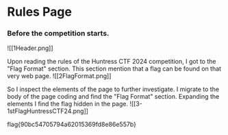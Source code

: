 
# Rules Page

### Before the competition starts.

![[1Header.png]]


Upon reading the rules of the Huntress CTF 2024 competition, I got to the "Flag Format" section. This section mention that a flag can be found on that very web page.
![[2FlagFormat.png]]


So I inspect the elements of the page to further investigate. I migrate to the body of the page coding and find the "Flag Format" section. Expanding the elements I find the flag hidden in the page.
![[3-1stFlagHuntressCTF24.png]]

flag{90bc54705794a62015369fd8e86e557b}



